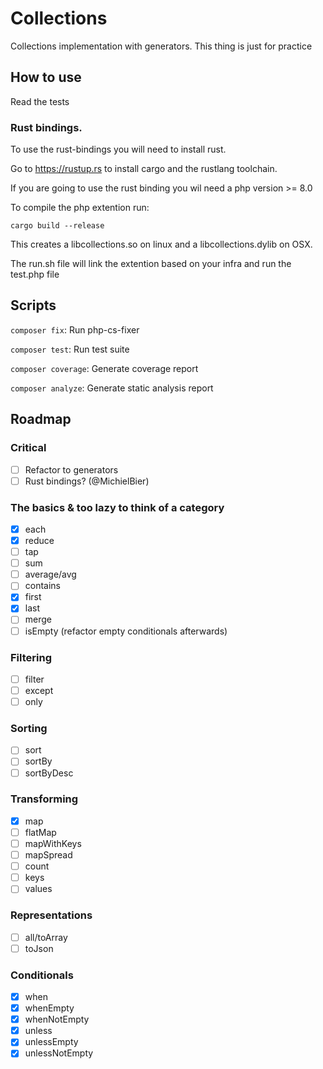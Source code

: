 # Collections
Collections implementation with generators. This thing is just for practice

## How to use
Read the tests


### Rust bindings.

To use the rust-bindings you will need to install rust.

Go to https://rustup.rs to install cargo and the rustlang toolchain.

If you are going to use the rust binding you wil need a php version >= 8.0

To compile the php extention run:
```
cargo build --release
```

This creates a libcollections.so on linux and a libcollections.dylib on OSX.

The run.sh file will link the extention based on your infra and run the test.php file



## Scripts
`composer fix`: Run php-cs-fixer

`composer test`: Run test suite

`composer coverage`: Generate coverage report

`composer analyze`: Generate static analysis report

## Roadmap

### Critical
- [ ] Refactor to generators
- [ ] Rust bindings? (@MichielBier)

### The basics & too lazy to think of a category
- [x] each
- [x] reduce
- [ ] tap
- [ ] sum
- [ ] average/avg
- [ ] contains
- [x] first
- [x] last
- [ ] merge
- [ ] isEmpty (refactor empty conditionals afterwards)
### Filtering
- [ ] filter
- [ ] except
- [ ] only
### Sorting
- [ ] sort
- [ ] sortBy
- [ ] sortByDesc
### Transforming
- [x] map
- [ ] flatMap
- [ ] mapWithKeys
- [ ] mapSpread
- [ ] count
- [ ] keys
- [ ] values
### Representations
- [ ] all/toArray
- [ ] toJson
### Conditionals
- [x] when
- [x] whenEmpty
- [x] whenNotEmpty
- [x] unless
- [x] unlessEmpty
- [x] unlessNotEmpty

